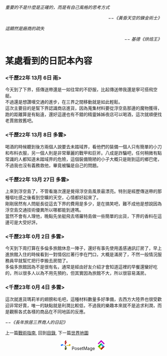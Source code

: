 *重要的不是什麼是正確的，而是有自己風格的思考方式*  
<p align="right"><i>−−《黃昏天空的鍊金術士》</i></p>

*這顯然是廠商的疏失*  
<p align="right"><i>−− 基德《烘焙王》</i></p>

# 某處看到的日記本內容
### <千歷22年 13月 6日  雨>  
今天到了下界，搭傳送帶還是一如往常的不舒服，比起傳送帶我還是寧可搭飛空艇。   
不過還是想讚嘆交通的進步，在三界之間移動就是如此輕鬆。   
這次主要目的是幫下界認識商店進貨，因為蒐集材料要從浮空島那邊的魔物獲得，跑的距離算是有點遠，還好這邊也有不錯的精靈姊姊夜店可以喝酒，這次就順便找老賈敘敘舊吧。   
  
  
### <千歷22年 13月 8日  多雲>  
喝酒的時候聽到後方兩個人說要去未踏域界，看他們的裝備一個人只有簡單的小刀和布料衣服，另一個人則是非常華麗的戰甲和巨斧。八成是詐騙吧，任何稍微有點常識的人都知道未踏域界的危險，這個裝備簡陋的小子大概只是剛到這的鄉巴佬，不過我也沒有義務救他，畢竟被騙是自己的問題。  
  
  
### <千歷22年 13月 27日  多雲>  
上來到浮空島了，不管看幾次還是覺得浮空島風景最漂亮。特別是經歷傳送帶的那種嘔吐感之後看到空曠的天空，心情都好起來了。   
剛剛居然有人問艇長從這去下界的費用是多少，是在搞笑吧，難不成他是想說因為浮空島交通技術優異所以哪都能到達嗎。   
當然不會有人理他，晚點先坐艇飛去塔羅特島做一些簡單的出貨，下界的香料在這邊可是大受好評。   
  
  
### <千歷23年 0月 2日  多雲>  
今天到下周打算在多倫多旅館休息一陣子，還好有事先使用遙感通訊訂房了，早上進旅館入住的時候看到一對情侶扛著行李在門口，大概是滿房了，不然一般情況服務員早就幫忙把行李搬去房間了。   
多倫多旅館因為不是很有名，通常是經由好友介紹才會知道這裡的早餐還蠻好吃的，所以很多人以為不用先預約，但其實因為旅館不大，所以很容易滿房。   
  
  
### <千歷23年 0月 4日  多雲>  
這次就進貨瑪莉羊的翅膀和毛吧，這種材料數量多好準備，去西方大陸界也很受歡迎非常好賣，唯一的缺點就是利潤比較低，不過我的樂趣本來就不是追求利潤，而是觀察各式各樣的商品在不同地區的反應。   


*−−《長年旅居三界商人的日記》*  


上一篇[戰術指南](../Tactics), 
回到[目錄](/Handbook/#ch-1-world-setting), 
下一篇[世界地圖](../WorldMap)


<p align="center"><img src="/Icon/Design/4Element.svg" Height="32" /> PosetMage <img src="/Icon/Transparent/POM.png" Height="32" /></p>